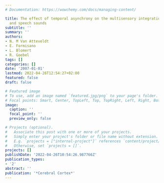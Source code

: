 ```yaml
---
# Documentation: https://wowchemy.com/docs/managing-content/

title: The effect of temporal asynchrony on the multisensory integration of letters
  and speech sounds
subtitle: ''
summary: ''
authors:
- N. M Van Atteveldt
- E. Formisano
- L. Blomert
- R. Goebel
tags: []
categories: []
date: '2007-01-01'
lastmod: 2022-04-26T12:54:27+02:00
featured: false
draft: false

# Featured image
# To use, add an image named `featured.jpg/png` to your page's folder.
# Focal points: Smart, Center, TopLeft, Top, TopRight, Left, Right, BottomLeft, Bottom, BottomRight.
image:
  caption: ''
  focal_point: ''
  preview_only: false

# Projects (optional).
#   Associate this post with one or more of your projects.
#   Simply enter your project's folder or file name without extension.
#   E.g. `projects = ["internal-project"]` references `content/project/deep-learning/index.md`.
#   Otherwise, set `projects = []`.
projects: []
publishDate: '2022-04-26T10:54:26.987766Z'
publication_types:
- '2'
abstract: ''
publication: '*Cerebral Cortex*'
---
```

